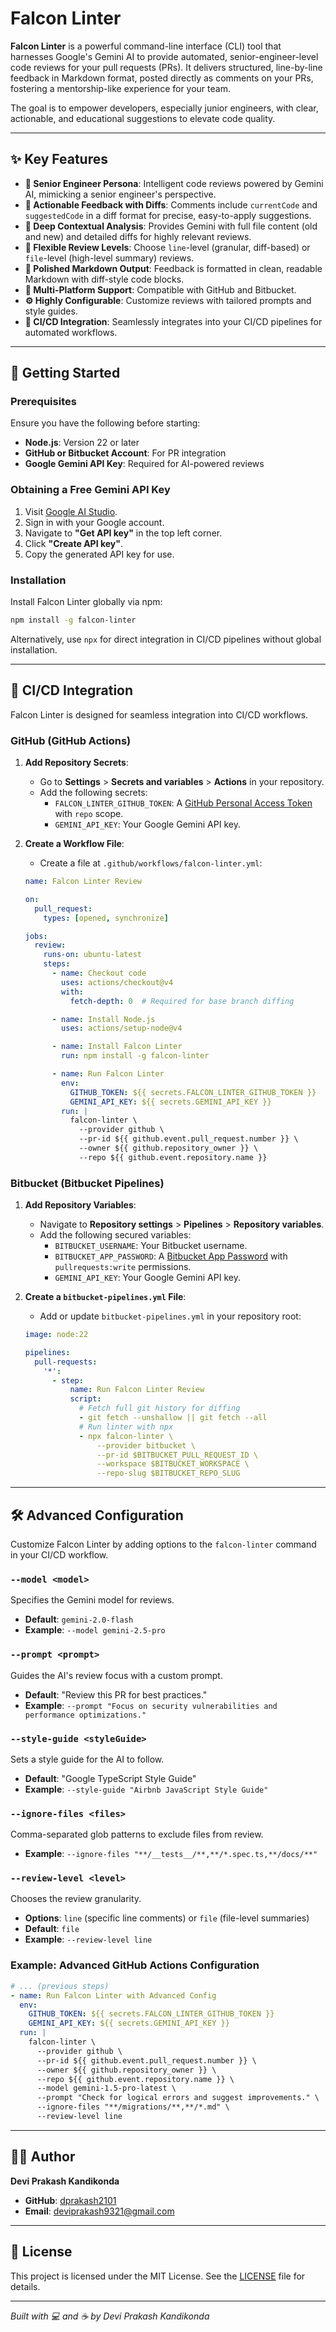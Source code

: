 # Falcon Linter

**Falcon Linter** is a powerful command-line interface (CLI) tool that harnesses Google's Gemini AI to provide automated, senior-engineer-level code reviews for your pull requests (PRs). It delivers structured, line-by-line feedback in Markdown format, posted directly as comments on your PRs, fostering a mentorship-like experience for your team.

The goal is to empower developers, especially junior engineers, with clear, actionable, and educational suggestions to elevate code quality.

---

## ✨ Key Features

- **🤖 Senior Engineer Persona**: Intelligent code reviews powered by Gemini AI, mimicking a senior engineer's perspective.
- **📝 Actionable Feedback with Diffs**: Comments include `currentCode` and `suggestedCode` in a diff format for precise, easy-to-apply suggestions.
- **🧠 Deep Contextual Analysis**: Provides Gemini with full file content (old and new) and detailed diffs for highly relevant reviews.
- **🎯 Flexible Review Levels**: Choose `line`-level (granular, diff-based) or `file`-level (high-level summary) reviews.
- **💅 Polished Markdown Output**: Feedback is formatted in clean, readable Markdown with diff-style code blocks.
- **🔄 Multi-Platform Support**: Compatible with GitHub and Bitbucket.
- **⚙️ Highly Configurable**: Customize reviews with tailored prompts and style guides.
- **🚀 CI/CD Integration**: Seamlessly integrates into your CI/CD pipelines for automated workflows.

---

## 🚀 Getting Started

### Prerequisites

Ensure you have the following before starting:

- **Node.js**: Version 22 or later
- **GitHub or Bitbucket Account**: For PR integration
- **Google Gemini API Key**: Required for AI-powered reviews

### Obtaining a Free Gemini API Key

1. Visit [Google AI Studio](https://aistudio.google.com/).
2. Sign in with your Google account.
3. Navigate to **"Get API key"** in the top left corner.
4. Click **"Create API key"**.
5. Copy the generated API key for use.

### Installation

Install Falcon Linter globally via npm:

```bash
npm install -g falcon-linter
```

Alternatively, use `npx` for direct integration in CI/CD pipelines without global installation.

---

## 🔧 CI/CD Integration

Falcon Linter is designed for seamless integration into CI/CD workflows.

### GitHub (GitHub Actions)

1. **Add Repository Secrets**:
   - Go to **Settings** > **Secrets and variables** > **Actions** in your repository.
   - Add the following secrets:
     - `FALCON_LINTER_GITHUB_TOKEN`: A [GitHub Personal Access Token](https://github.com/settings/tokens) with `repo` scope.
     - `GEMINI_API_KEY`: Your Google Gemini API key.

2. **Create a Workflow File**:
   - Create a file at `.github/workflows/falcon-linter.yml`:

   ```yaml
   name: Falcon Linter Review

   on:
     pull_request:
       types: [opened, synchronize]

   jobs:
     review:
       runs-on: ubuntu-latest
       steps:
         - name: Checkout code
           uses: actions/checkout@v4
           with:
             fetch-depth: 0  # Required for base branch diffing

         - name: Install Node.js
           uses: actions/setup-node@v4

         - name: Install Falcon Linter
           run: npm install -g falcon-linter

         - name: Run Falcon Linter
           env:
             GITHUB_TOKEN: ${{ secrets.FALCON_LINTER_GITHUB_TOKEN }}
             GEMINI_API_KEY: ${{ secrets.GEMINI_API_KEY }}
           run: |
             falcon-linter \
               --provider github \
               --pr-id ${{ github.event.pull_request.number }} \
               --owner ${{ github.repository_owner }} \
               --repo ${{ github.event.repository.name }}
   ```

### Bitbucket (Bitbucket Pipelines)

1. **Add Repository Variables**:
   - Navigate to **Repository settings** > **Pipelines** > **Repository variables**.
   - Add the following secured variables:
     - `BITBUCKET_USERNAME`: Your Bitbucket username.
     - `BITBUCKET_APP_PASSWORD`: A [Bitbucket App Password](https://support.atlassian.com/bitbucket-cloud/docs/create-and-use-app-passwords/) with `pullrequests:write` permissions.
     - `GEMINI_API_KEY`: Your Google Gemini API key.

2. **Create a `bitbucket-pipelines.yml` File**:
   - Add or update `bitbucket-pipelines.yml` in your repository root:

   ```yaml
   image: node:22

   pipelines:
     pull-requests:
       '*':
         - step:
             name: Run Falcon Linter Review
             script:
               # Fetch full git history for diffing
               - git fetch --unshallow || git fetch --all
               # Run linter with npx
               - npx falcon-linter \
                   --provider bitbucket \
                   --pr-id $BITBUCKET_PULL_REQUEST_ID \
                   --workspace $BITBUCKET_WORKSPACE \
                   --repo-slug $BITBUCKET_REPO_SLUG
   ```

---

## 🛠️ Advanced Configuration

Customize Falcon Linter by adding options to the `falcon-linter` command in your CI/CD workflow.

### `--model <model>`
Specifies the Gemini model for reviews.
- **Default**: `gemini-2.0-flash`
- **Example**: `--model gemini-2.5-pro`

### `--prompt <prompt>`
Guides the AI's review focus with a custom prompt.
- **Default**: "Review this PR for best practices."
- **Example**: `--prompt "Focus on security vulnerabilities and performance optimizations."`

### `--style-guide <styleGuide>`
Sets a style guide for the AI to follow.
- **Default**: "Google TypeScript Style Guide"
- **Example**: `--style-guide "Airbnb JavaScript Style Guide"`

### `--ignore-files <files>`
Comma-separated glob patterns to exclude files from review.
- **Example**: `--ignore-files "**/__tests__/**,**/*.spec.ts,**/docs/**"`

### `--review-level <level>`
Chooses the review granularity.
- **Options**: `line` (specific line comments) or `file` (file-level summaries)
- **Default**: `file`
- **Example**: `--review-level line`

### Example: Advanced GitHub Actions Configuration
```yaml
# ... (previous steps)
- name: Run Falcon Linter with Advanced Config
  env:
    GITHUB_TOKEN: ${{ secrets.FALCON_LINTER_GITHUB_TOKEN }}
    GEMINI_API_KEY: ${{ secrets.GEMINI_API_KEY }}
  run: |
    falcon-linter \
      --provider github \
      --pr-id ${{ github.event.pull_request.number }} \
      --owner ${{ github.repository_owner }} \
      --repo ${{ github.event.repository.name }} \
      --model gemini-1.5-pro-latest \
      --prompt "Check for logical errors and suggest improvements." \
      --ignore-files "**/migrations/**,**/*.md" \
      --review-level line
```

---

## 👨‍💻 Author

**Devi Prakash Kandikonda**

- **GitHub**: [dprakash2101](https://github.com/dprakash2101)
- **Email**: deviprakash9321@gmail.com

---

## 📄 License

This project is licensed under the MIT License. See the [LICENSE](LICENSE) file for details.

---
*Built with 💻 and ☕ by Devi Prakash Kandikonda*